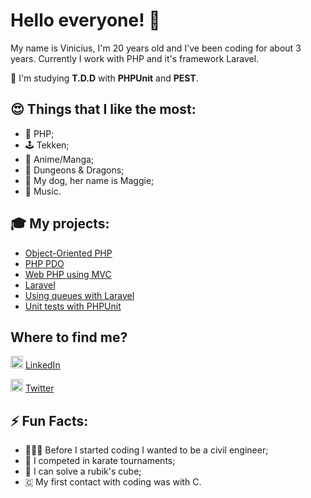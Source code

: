 # Hello everyone! 👋

My name is Vinicius, I'm 20 years old and I've been coding for about 3 years. Currently I work with PHP and it's framework Laravel.

🌱 I'm studying <b>T.D.D</b> with <b>PHPUnit</b> and <b>PEST</b>.


## 😍 Things that I like the most: 
- 🐘 PHP;
- 🕹 Tekken;
- 📖 Anime/Manga;
- 🎲 Dungeons & Dragons;
- 🐶 My dog, her name is Maggie;
- 🎼 Music.


## 🎓 My projects:
- [Object-Oriented PHP](https://github.com/isnotvinicius/php_orientado_objetos)
- [PHP PDO](https://github.com/isnotvinicius/php_pdo)
- [Web PHP using MVC](https://github.com/isnotvinicius/php_web_mvc)
- [Laravel](https://github.com/isnotvinicius/laravel)
- [Using queues with Laravel](https://github.com/isnotvinicius/laravel-queues)
- [Unit tests with PHPUnit](https://github.com/isnotvinicius/php-unit)


## Where to find me?
<img src="https://image.flaticon.com/icons/svg/174/174857.svg" width="20" height="20x">  [LinkedIn](https://www.linkedin.com/in/isnotvinicius/)

<img src="https://image.flaticon.com/icons/svg/733/733579.svg" width="20px" height="20px">  [Twitter](https://www.twitter.com/isnotvinicius)

## ⚡️ Fun Facts:
- 👷🏽‍♂️ Before I started coding I wanted to be a civil engineer;
- 🥇 I competed in karate tournaments;
- 🧩 I can solve a rubik's cube;
- 🇨 My first contact with coding was with C.
